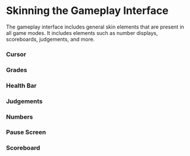 # Skinning the Gameplay Interface
The gameplay interface includes general skin elements that are present in all game modes. It includes elements such as number displays, scoreboards, judgements,
and more.

### Cursor ###

### Grades ###

### Health Bar ###

### Judgements ###

### Numbers ###

### Pause Screen ###

### Scoreboard ###





